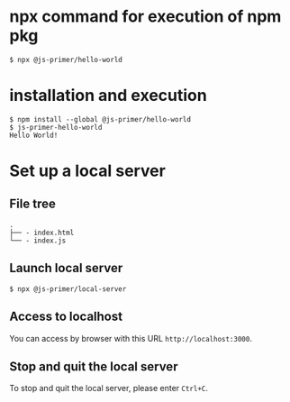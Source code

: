 # npx command for execution of npm pkg

```{shell}
$ npx @js-primer/hello-world
```

# installation and execution

```{shell}
$ npm install --global @js-primer/hello-world
$ js-primer-hello-world
Hello World!
```

# Set up a local server

## File tree

```
.
├── - index.html
└── - index.js
```

## Launch local server

```{shell}
$ npx @js-primer/local-server
```

## Access to localhost

You can access by browser with this URL `http://localhost:3000`.

## Stop and quit the local server 

To stop and quit the local server, please enter `Ctrl+C`.

